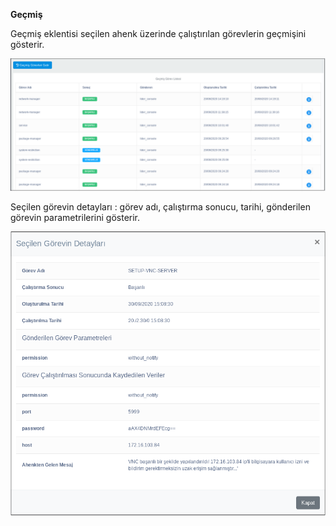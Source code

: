 **Geçmiş**

Geçmiş eklentisi seçilen ahenk üzerinde çalıştırılan görevlerin geçmişini gösterir.

![Geçmiş](../images/gecmis/gecmis.png)

Seçilen görevin detayları : görev adı, çalıştırma sonucu, tarihi, gönderilen görevin parametrilerini gösterir.
 

![Geçmiş](../images/gecmis/gecmisdetay.png)<link href=/lider2.0/assets/style.css rel=stylesheet></link>
